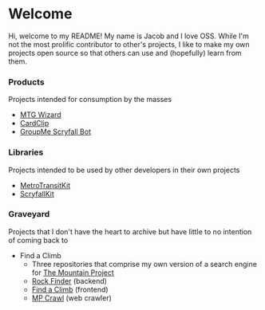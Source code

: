 # Welcome

Hi, welcome to my README! My name is Jacob and I love OSS. While I'm not the most prolific contributor to other's projects, I like to make my own projects open source so that others can use and (hopefully) learn from them.

### Products

Projects intended for consumption by the masses
- [MTG Wizard](https://github.com/JacobHearst/MTGWizard)
- [CardClip](https://github.com/JacobHearst/CardClip)
- [GroupMe Scryfall Bot](https://github.com/JacobHearst/GroupMeScrybotWorker)

### Libraries

Projects intended to be used by other developers in their own projects
- [MetroTransitKit](https://github.com/JacobHearst/MetroTransitKit)
- [ScryfallKit](https://github.com/JacobHearst/ScryfallKit)

### Graveyard
Projects that I don't have the heart to archive but have little to no intention of coming back to

- Find a Climb
  - Three repositories that comprise my own version of a search engine for [The Mountain Project](https://www.mountainproject.com/)
  - [Rock Finder](https://github.com/JacobHearst/rock-finder) (backend)
  - [Find a Climb](https://github.com/JacobHearst/find-a-climb) (frontend)
  - [MP Crawl](https://github.com/JacobHearst/mp-crawl) (web crawler)
